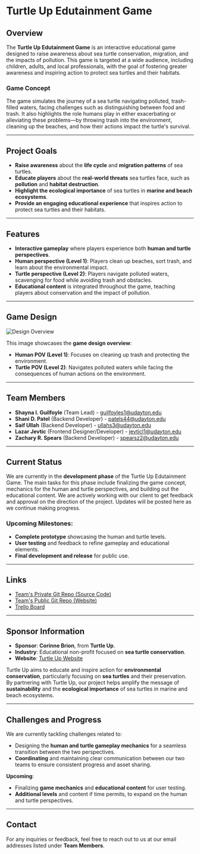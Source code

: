 # Turtle Up Edutainment Game

## Overview
The **Turtle Up Edutainment Game** is an interactive educational game designed to raise awareness about sea turtle conservation, migration, and the impacts of pollution. This game is targeted at a wide audience, including children, adults, and local professionals, with the goal of fostering greater awareness and inspiring action to protect sea turtles and their habitats.

### Game Concept
The game simulates the journey of a sea turtle navigating polluted, trash-filled waters, facing challenges such as distinguishing between food and trash. It also highlights the role humans play in either exacerbating or alleviating these problems—by throwing trash into the environment, cleaning up the beaches, and how their actions impact the turtle's survival.

---

## Project Goals
- **Raise awareness** about the **life cycle** and **migration patterns** of sea turtles.
- **Educate players** about the **real-world threats** sea turtles face, such as **pollution** and **habitat destruction**.
- **Highlight the ecological importance** of sea turtles in **marine and beach ecosystems**.
- **Provide an engaging educational experience** that inspires action to protect sea turtles and their habitats.

---

## Features
- **Interactive gameplay** where players experience both **human and turtle perspectives**.
- **Human perspective (Level 1)**: Players clean up beaches, sort trash, and learn about the environmental impact.
- **Turtle perspective (Level 2)**: Players navigate polluted waters, scavenging for food while avoiding trash and obstacles.
- **Educational content** is integrated throughout the game, teaching players about conservation and the impact of pollution.

---

## Game Design
![Design Overview](https://github.com/guilfoyles1/cps491group14_homepage/blob/main/Images/DesignOverview.png?raw=true)


This image showcases the **game design overview**:  
- **Human POV (Level 1)**: Focuses on cleaning up trash and protecting the environment.  
- **Turtle POV (Level 2)**: Navigates polluted waters while facing the consequences of human actions on the environment.

---

## Team Members
- **Shayna I. Guilfoyle** (Team Lead) - guilfoyles1@udayton.edu
- **Shani D. Patel** (Backend Developer) - patels44@udayton.edu
- **Saif Ullah** (Backend Developer) - ullahs3@udayton.edu
- **Lazar Jevtic** (Frontend Designer/Developer) - jevticl1@udayton.edu
- **Zachary R. Spears** (Backend Developer) - spearsz2@udayton.edu

---

## Current Status
We are currently in the **development phase** of the Turtle Up Edutainment Game. The main tasks for this phase include finalizing the game concept, mechanics for the human and turtle perspectives, and building out the educational content. We are actively working with our client to get feedback and approval on the direction of the project. Updates will be posted here as we continue making progress.

### Upcoming Milestones:
- **Complete prototype** showcasing the human and turtle levels.
- **User testing** and feedback to refine gameplay and educational elements.
- **Final development and release** for public use.

---

## Links
- [Team's Private Git Repo (Source Code)](https://github.com/guilfoyles1/cps491group14)
- [Team's Public Git Repo (Website)](https://github.com/guilfoyles1/cps491group14_homepage)
- [Trello Board](link-to-your-board)

---

## Sponsor Information
- **Sponsor**: **Corinne Brion**, from **Turtle Up**.
- **Industry**: Educational non-profit focused on **sea turtle conservation**.
- **Website**: [Turtle Up Website](https://turtleup.org)

Turtle Up aims to educate and inspire action for **environmental conservation**, particularly focusing on **sea turtles** and their preservation. By partnering with Turtle Up, our project helps amplify the message of **sustainability** and the **ecological importance** of sea turtles in marine and beach ecosystems.

---

## Challenges and Progress
We are currently tackling challenges related to:
- Designing the **human and turtle gameplay mechanics** for a seamless transition between the two perspectives.
- **Coordinating** and maintaining clear communication between our two teams to ensure consistent progress and asset sharing.

**Upcoming**:
- Finalizing **game mechanics** and **educational content** for user testing.
- **Additional levels** and content if time permits, to expand on the human and turtle perspectives.

---

## Contact
For any inquiries or feedback, feel free to reach out to us at our email addresses listed under **Team Members**.



